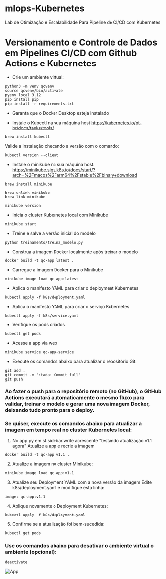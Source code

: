 # mlops-Kubernetes
Lab de Otimização e Escalabilidade Para Pipeline de Cl/CD com Kubernetes


# Versionamento e Controle de Dados em Pipelines CI/CD com Github Actions e Kubernetes

- Crie um ambiente virtual:
````
python3 -m venv qcvenv
source qcvenv/bin/activate
pyenv local 3.12
pip install pip
pip install -r requirements.txt 
````
- Garanta que o Docker Desktop esteja instalado

- Instale o Kubectl na sua máquina host
https://kubernetes.io/pt-br/docs/tasks/tools/
````
brew install kubectl
````
Valide a instalação checando a versão com o comando:
````
kubectl version --client
````

- Instale o minikube na sua máquina host.
https://minikube.sigs.k8s.io/docs/start/?arch=%2Fmacos%2Farm64%2Fstable%2Fbinary+download
````
brew install minikube
````
````
brew unlink minikube
brew link minikube
````
````
minikube version
````
- Inicia o cluster Kubernetes local com Minikube
````
minikube start
````

- Treine e salve a versão inicial do modelo
````
python treinamento/treina_modelo.py
````

- Construa a imagem Docker localmente após treinar o modelo
````
docker build -t qc-app:latest .
````

- Carregue a imagem Docker para o Minikube
````
minikube image load qc-app:latest
````

- Aplica o manifesto YAML para criar o deployment Kubernetes
````
kubectl apply -f k8s/deployment.yaml 
````

- Aplica o manifesto YAML para criar o serviço Kubernetes
````
kubectl apply -f k8s/service.yaml 
````

- Verifique os pods criados
````
kubectl get pods
````

- Acesse a app via web
````
minikube service qc-app-service
````

- Execute os comandos abaixo para atualizar o repositório Git:
````
git add .
git commit -m ":tada: Commit full"
git push
````

### Ao fazer o push para o repositório remoto (no GitHub), o GitHub Actions executará automaticamente o mesmo fluxo para validar, treinar o modelo e gerar uma nova imagem Docker, deixando tudo pronto para o deploy.


### Se quiser, execute os comandos abaixo para atualizar a imagem em tempo real no cluster Kubernetes local:
1) No app.py em st.sidebar.write acrescente "testando atualização v1.1 agora"
Atualize a app e recrie a imagem
````
docker build -t qc-app:v1.1 .
````
2) Atualize a imagem no cluster Minikube:
````
minikube image load qc-app:v1.1
````
3) Atualize seu Deployment YAML com a nova versão da imagem
Edite k8s/deployment.yaml e modifique esta linha:
````
image: qc-app:v1.1
````
4) Aplique novamente o Deployment Kubernetes:
````
kubectl apply -f k8s/deployment.yaml
````
5) Confirme se a atualização foi bem-sucedida:
```
kubectl get pods
````


### Use os comandos abaixo para desativar o ambiente virtual o ambiente (opcional):
````
deactivate
````

![App](/images/app.png)


